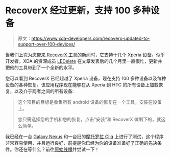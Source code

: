 # RecoverX 经过更新，支持 100 多种设备

> 原文：<https://www.xda-developers.com/recoverx-updated-to-support-over-100-devices/>

当我们上次[为您带来 RecoverX 工具的新闻](http://www.xda-developers.com/android/install-a-custom-recovery-image-on-any-xperia-device-with-recoverx/)时，它支持十几个 Xperia 设备。似乎开发者，XDA 的资深成员 [LEDelete](http://forum.xda-developers.com/member.php?u=4617223) 在文章发表后的几个月里一直很忙，更新并把他的工具带到了一个全新的水平。

您可以看到 RecoverX 已经超越了 Xperia 设备，现在支持 100 多种设备以及每种设备的各种恢复。该应用程序现在能够在从 Xperia 到 HTC 的所有设备上加载恢复，以及介于两者之间的所有设备:

> 这个项目的目标是收集所有 android 设备的恢复在一个工具，安装在设备上。
> 
> 您只需选择您的手机和您的恢复，点击“安装”和 RecoverX 做剩下的，就这么简单。

我已经在一台 [Galaxy Nexus](http://forum.xda-developers.com/forumdisplay.php?f=1336) 和一台旧的[摩托罗拉 Cliq](https://motorola-global-portal.custhelp.com/app/product_page/faqs/p/30,6720,6721/p_country_code/US) 上进行了测试，这个程序非常容易使用，并且运行良好，前提是你已经为你的设备准备好了正确的先决条件。你还在等什么？前往[原始线程](http://forum.xda-developers.com/showthread.php?t=1773227)并尝试一下！